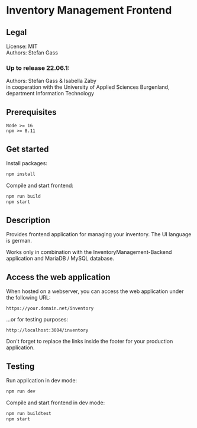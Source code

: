 # Inventory Management Frontend

## Legal

License: MIT\
Authors: Stefan Gass

### Up to release 22.06.1:

Authors: Stefan Gass & Isabella Zaby\
in cooperation with the University of Applied Sciences Burgenland, department Information Technology

## Prerequisites

    Node >= 16
    npm >= 8.11

## Get started

Install packages:

```bash
npm install
```

Compile and start frontend:

```bash
npm run build
npm start
```

## Description

Provides frontend application for managing your inventory. The UI language is german.

Works only in combination with the InventoryManagement-Backend application and MariaDB / MySQL database.


## Access the web application

When hosted on a webserver, you can access the web application under the following URL:
```
https://your.domain.net/inventory
```
...or for testing purposes:
```
http://localhost:3004/inventory
```

Don't forget to replace the links inside the footer for your production application.

## Testing

Run application in dev mode:

```bash
npm run dev
```

Compile and start frontend in dev mode:

```bash
npm run buildtest
npm start
```
